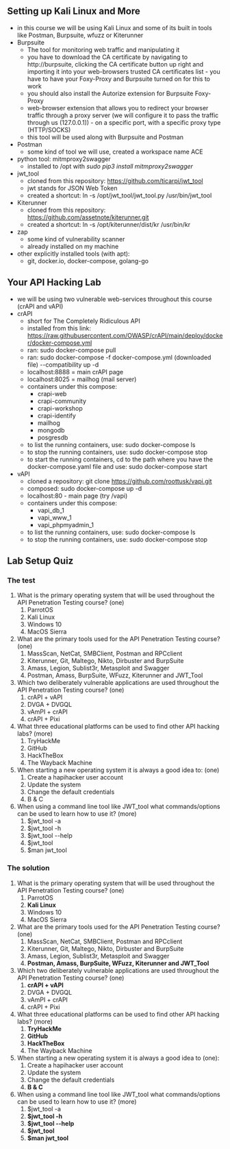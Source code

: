 ## Setting up Kali Linux and More
- in this course we will be using Kali Linux and some of its built in tools like Postman, Burpsuite, wfuzz or Kiterunner
- Burpsuite
	- The tool for monitoring web traffic and manipulating it
	- you have to download the CA certificate by navigating to http://burpsuite, clicking the CA certificate button up right and importing it into your web-browsers trusted CA certificates list - you have to have your Foxy-Proxy and Burpsuite turned on for this to work
	- you should also install the Autorize extension for Burpsuite
 Foxy-Proxy
	- web-browser extension that allows you to redirect your browser traffic through a proxy server (we will configure it to pass the traffic through us (127.0.0.1)) - on a specific port, with a specific proxy type (HTTP/SOCKS)
	- this tool will be used along with Burpsuite and Postman
- Postman
	- some kind of tool we will use, created a workspace name ACE
- python tool: mitmproxy2swagger
	- installed to /opt with *sudo pip3 install mitmproxy2swagger*
- jwt_tool
	- cloned from this repository: https://github.com/ticarpi/jwt_tool
	- jwt stands for JSON Web Token
	- created a shortcut: ln -s /opt/jwt_tool/jwt_tool.py /usr/bin/jwt_tool
- Kiterunner
	- cloned from this repository: https://github.com/assetnote/kiterunner.git
	- created a shortcut: ln -s /opt/kiterunner/dist/kr /usr/bin/kr
- zap
	- some kind of vulnerability scanner
	- already installed on my machine
- other explicitly installed tools (with apt):
	- git, docker.io, docker-compose, golang-go
## Your API Hacking Lab
- we will be using two vulnerable web-services throughout this course (crAPI and vAPI)
- crAPI
	- short for The Completely Ridiculous API
	- installed from this link: https://raw.githubusercontent.com/OWASP/crAPI/main/deploy/docker/docker-compose.yml
	- ran: sudo docker-compose pull
	- ran: sudo docker-compose -f docker-compose.yml (downloaded file) --compatibility up -d
	- localhost:8888 = main crAPI page
	- localhost:8025 = mailhog (mail server)
	- containers under this compose:
		- crapi-web
		- crapi-community
		- crapi-workshop
		- crapi-identify
		- mailhog
		- mongodb
		- posgresdb
	- to list the running containers, use: sudo docker-compose ls
	- to stop the running containers, use: sudo docker-compose stop
	- to start the running containers, cd to the path where you have the docker-compose.yaml file and use: sudo docker-compose start
- vAPI
	- cloned a repository: git clone https://github.com/roottusk/vapi.git
	- composed: sudo docker-compose up -d
	- localhost:80 - main page (try /vapi)
	- containers under this compose:
		- vapi_db_1
		- vapi_www_1
		- vapi_phpmyadmin_1
	- to list the running containers, use: sudo docker-compose ls
	- to stop the running containers, use: sudo docker-compose stop
## Lab Setup Quiz
### The test
1. What is the primary operating system that will be used throughout the API Penetration Testing course? (one)
	1. ParrotOS
	2. Kali Linux
	3. Windows 10
	4. MacOS Sierra
2. What are the primary tools used for the API Penetration Testing course? (one)
	1. MassScan, NetCat, SMBClient, Postman and RPCclient
	2. Kiterunner, Git, Maltego, Nikto, Dirbuster and BurpSuite
	3. Amass, Legion, Sublist3r, Metasploit and Swagger
	4. Postman, Amass, BurpSuite, WFuzz, Kiterunner and JWT_Tool
3. Which two deliberately vulnerable applications are used throughout the API Penetration Testing course? (one)
	1. crAPI + vAPI
	2. DVGA + DVGQL
	3. vAmPI + crAPI
	4. crAPI + Pixi
4. What three educational platforms can be used to find other API hacking labs? (more)
	1. TryHackMe
	2. GitHub
	3. HackTheBox
	4. The Wayback Machine
5. When starting a new operating system it is always a good idea to: (one)
	1. Create a hapihacker user account
	2. Update the system
	3. Change the default credentials
	4. B & C
6. When using a command line tool like JWT_tool what commands/options can be used to learn how to use it? (more)
	1. $jwt_tool -a
	2. $jwt_tool -h
	3. $jwt_tool --help
	4. $jwt_tool
	5. $man jwt_tool

### The solution
1. What is the primary operating system that will be used throughout the API Penetration Testing course? (one)
	1. ParrotOS
	2. **Kali Linux**
	3. Windows 10
	4. MacOS Sierra
2. What are the primary tools used for the API Penetration Testing course? (one)
	1. MassScan, NetCat, SMBClient, Postman and RPCclient
	2. Kiterunner, Git, Maltego, Nikto, Dirbuster and BurpSuite
	3. Amass, Legion, Sublist3r, Metasploit and Swagger
	4. **Postman, Amass, BurpSuite, WFuzz, Kiterunner and JWT_Tool**
3. Which two deliberately vulnerable applications are used throughout the API Penetration Testing course? (one)
	1. **crAPI + vAPI**
	2. DVGA + DVGQL
	3. vAmPI + crAPI
	4. crAPI + Pixi
4. What three educational platforms can be used to find other API hacking labs? (more)
	1. **TryHackMe**
	2. **GitHub**
	3. **HackTheBox**
	4. The Wayback Machine
5. When starting a new operating system it is always a good idea to (one):
	1. Create a hapihacker user account
	2. Update the system
	3. Change the default credentials
	4. **B & C**
6. When using a command line tool like JWT_tool what commands/options can be used to learn how to use it? (more)
	1. $jwt_tool -a
	2. **$jwt_tool -h**
	3. **$jwt_tool --help**
	4. **$jwt_tool**
	5. **$man jwt_tool**